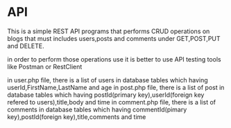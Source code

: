 # API
This is a simple REST API programs that performs CRUD operations on blogs that must includes users,posts and comments under GET,POST,PUT and DELETE.

in order to perform those operations use it is better to use API testing tools like Postman or RestClient

in user.php file, there is a list of users in database tables which having userId,FirstName,LastName and age
in post.php file, there is a list of post in database tables which having postId(primary key),userId(foreign key refered to users),title,body and time
in comment.php file, there is a list of comments in database tables which having commentId(pimary key),postId(foreign key),title,comments and time
